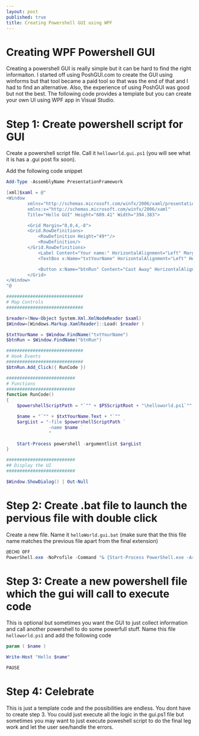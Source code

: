 ```yaml
---
layout: post
published: true
title: Creating Powershell GUI using WPF
---
```

# Creating WPF Powershell GUI

Creating a powershell GUI is really simple but it can be hard to find the right informaiton. I started off using PoshGUI.com to create the GUI using winforms but that tool became a paid tool so that was the end of that and I had to find an alternative. Also, the experience of using PoshGUI was good but not the best. The following code provides a template but you can create your own UI using WPF app in Visual Studio.

# Step 1: Create powershell script for GUI
Create a powershell script file. Call it `helloworld.gui.ps1` (you will see what it is has a .gui post fix soon).

Add the following code snippet

```powershell
Add-Type -AssemblyName PresentationFramework

[xml]$xaml = @"
<Window
        xmlns="http://schemas.microsoft.com/winfx/2006/xaml/presentation"
        xmlns:x="http://schemas.microsoft.com/winfx/2006/xaml"
        Title="Hello GUI" Height="609.41" Width="394.383">

        <Grid Margin="0,0,4,-8">
        <Grid.RowDefinitions>
            <RowDefinition Height="49*"/>
            <RowDefinition/>
        </Grid.RowDefinitions>
            <Label Content="Your name:" HorizontalAlignment="Left" Margin="10,10,0,0" VerticalAlignment="Top"/>
            <TextBox x:Name="txtYourName" HorizontalAlignment="Left" Height="23" Margin="130,14,0,0" Text="Bruce Willis" VerticalAlignment="Top" Width="234"/>

            <Button x:Name="btnRun" Content="Cast Away" HorizontalAlignment="Left" Margin="291,543,0,0" VerticalAlignment="Top" Width="63" />
        </Grid>
</Window>
"@

#############################
# Map Controls
#############################

$reader=(New-Object System.Xml.XmlNodeReader $xaml)
$Window=[Windows.Markup.XamlReader]::Load( $reader )

$txtYourName = $Window.FindName("txtYourName")
$btnRun = $Window.FindName("btnRun")

#############################
# Hook Events
#############################
$btnRun.Add_Click({ RunCode })

##########################
# Functions
##########################
function RunCode()
{
    $powershellScriptPath = "`"" + $PSScriptRoot + "\helloworld.ps1`""

    $name = "`"" + $txtYourName.Text + "`""
    $argList = "-file $powershellScriptPath `
                -name $name `
                "

    Start-Process powershell -argumentlist $argList
}

##########################
## Display the UI
##########################

$Window.ShowDialog() | Out-Null
```

# Step 2: Create .bat file to launch the pervious file with double click
Create a new file. Name it `helloWorld.gui.bat` (make sure that the this file name matches the previous file apart from the final extension)

```powershell
@ECHO OFF
PowerShell.exe -NoProfile -Command "& {Start-Process PowerShell.exe -ArgumentList '-NoProfile -WindowStyle Hidden -ExecutionPolicy Bypass -File ""%~dpn0.ps1""' -Verb RunAs}"
```

# Step 3: Create a new powershell file which the gui will call to execute code
This is optional but sometimes you want the GUI to just collect information and call another powershell to do some powerfull stuff. Name this file `helloworld.ps1` and add the following code

```powershell
param ( $name )

Write-Host "Hello $name"

PAUSE
```

# Step 4: Celebrate
This is just a template code and the possibilities are endless. You dont have to create step 3. You could just execute all the logic in the gui.ps1 file but sometimes you may want to just execute poweshell script to do the final leg work and let the user see/handle the errors.
